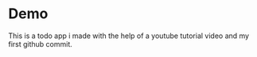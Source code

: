 # Demo
This is a todo app i made with the help of a youtube tutorial video and my first github commit.
